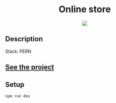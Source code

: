 <h1 align="center">Online store</h1>
<p align="center">
  <img src="https://img.shields.io/badge/made%20by-opv1-blue.svg">
</p>

## Description

Stack: PERN

## [See the project]()

## Setup

```
npm run dev
```
